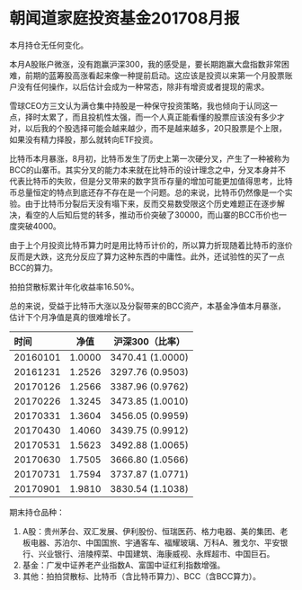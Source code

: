 # 朝闻道家庭投资基金201708月报

本月持仓无任何变化。

本月A股账户微涨，没有跑赢沪深300，我的感受是，要长期跑赢大盘指数非常困难，前期的蓝筹股高涨看起来像一种提前启动。这应该是投资以来第一个月股票账户没有任何操作，以后估计会成为一种常态，除非有增资或者提现的需求。

雪球CEO方三文认为满仓集中持股是一种保守投资策略，我也倾向于认同这一点，择时太累了，而且投机性太强，而一个人真正能看懂的股票应该没有多少才对，以后我的个股选择可能会越来越少，而不是越来越多，20只股票是个上限，如果没有精力择股，那么就转向ETF投资。

比特币本月暴涨，8月初，比特币发生了历史上第一次硬分叉，产生了一种被称为BCC的山寨币。其实分叉的能力本来就在比特币的设计理念之中，分叉本身并不代表比特币的失败，但是分叉带来的数字货币存量的增加可能更加值得思考，比特币总量恒定的特点到底还存不存在是一个问题。总的来说，比特币仍然像是一个实验。由于比特币分裂后天没有塌下来，反而交易数受限这个历史难题正在逐步解决，看空的人后知后觉的转多，推动币价突破了30000，而山寨的BCC币价也一度突破4000。

由于上个月投资比特币算力时是用比特币计价的，所以算力折现随着比特币的涨价反而是大跌，这充分反应了算力这种东西的中庸性。此外，还试验性的买了一点BCC的算力。

拍拍贷散标累计年化收益率16.50%。

总的来说，受益于比特币大涨以及分裂带来的BCC资产，本基金净值本月暴涨，估计下个月净值是真的很难增长了。

| 时间       | 净值     | 沪深300（比率）        |
| :------- | ------ | ---------------- |
| 20160101 | 1.0000 | 3470.41 (1.0000) |
| 20161231 | 1.2526 | 3297.76 (0.9503) |
| 20170126 | 1.2566 | 3387.96 (0.9762) |
| 20170226 | 1.3245 | 3473.85 (1.0010) |
| 20170331 | 1.3604 | 3456.05 (0.9959) |
| 20170430 | 1.4060 | 3439.75 (0.9912) |
| 20170531 | 1.5623 | 3492.88 (1.0065) |
| 20170630 | 1.7505 | 3666.80 (1.0566) |
| 20170731 | 1.7594 | 3737.87 (1.0771) |
| 20170901 | 1.9810 | 3830.54 (1.1038) |

期末持仓品种：

1. A股：贵州茅台、双汇发展、伊利股份、恒瑞医药、格力电器、美的集团、老板电器、苏泊尔、中国国旅、宇通客车、福耀玻璃、万科A、雅戈尔、平安银行、兴业银行、涪陵榨菜、中国建筑、海康威视、永辉超市、中国巨石。
2. 基金：广发中证养老产业指数A、富国中证红利指数增强。
3. 其他：拍拍贷散标、比特币（含比特币算力）、BCC（含BCC算力）。



